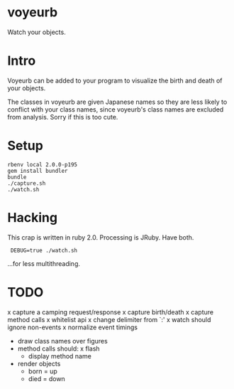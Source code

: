 voyeurb
=======

Watch your objects.

Intro
=====

Voyeurb can be added to your program to visualize the birth and death of your objects.

The classes in voyeurb are given Japanese names so they are less likely to conflict with your class names, since voyeurb's class names are excluded from analysis. Sorry if this is too cute.

Setup
=====

    rbenv local 2.0.0-p195
    gem install bundler
    bundle
    ./capture.sh
    ./watch.sh

Hacking
=======

This crap is written in ruby 2.0. Processing is JRuby. Have both.

     DEBUG=true ./watch.sh

...for less multithreading.

TODO
====

x capture a camping request/response
  x capture birth/death
  x capture method calls
  x whitelist api
  x change delimiter from `:'
x watch should ignore non-events
x normalize event timings
- draw class names over figures
- method calls should:
  x flash
  - display method name
- render objects
  - born = up
  - died = down

